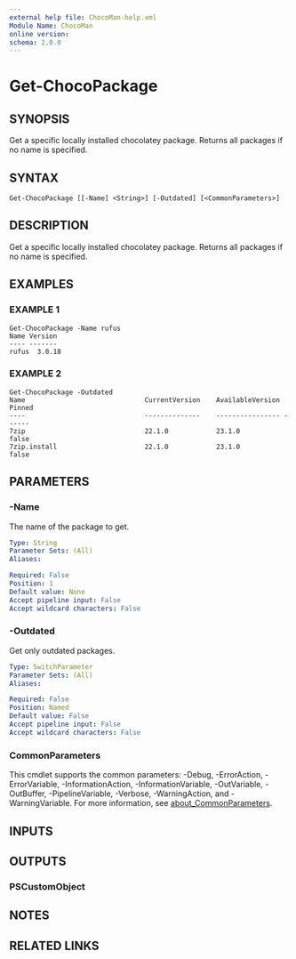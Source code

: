 ```yaml
---
external help file: ChocoMan-help.xml
Module Name: ChocoMan
online version:
schema: 2.0.0
---
```


# Get-ChocoPackage

## SYNOPSIS
Get a specific locally installed chocolatey package.
Returns all packages if no name is specified.

## SYNTAX

```
Get-ChocoPackage [[-Name] <String>] [-Outdated] [<CommonParameters>]
```

## DESCRIPTION
Get a specific locally installed chocolatey package.
Returns all packages if no name is specified.

## EXAMPLES

### EXAMPLE 1
```
Get-ChocoPackage -Name rufus
Name Version
---- -------
rufus  3.0.18
```

### EXAMPLE 2
```
Get-ChocoPackage -Outdated
Name                              CurrentVersion    AvailableVersion Pinned
----                              --------------    ---------------- ------
7zip                              22.1.0            23.1.0           false
7zip.install                      22.1.0            23.1.0           false
```

## PARAMETERS

### -Name
The name of the package to get.

```yaml
Type: String
Parameter Sets: (All)
Aliases:

Required: False
Position: 1
Default value: None
Accept pipeline input: False
Accept wildcard characters: False
```

### -Outdated
Get only outdated packages.

```yaml
Type: SwitchParameter
Parameter Sets: (All)
Aliases:

Required: False
Position: Named
Default value: False
Accept pipeline input: False
Accept wildcard characters: False
```

### CommonParameters
This cmdlet supports the common parameters: -Debug, -ErrorAction, -ErrorVariable, -InformationAction, -InformationVariable, -OutVariable, -OutBuffer, -PipelineVariable, -Verbose, -WarningAction, and -WarningVariable. For more information, see [about_CommonParameters](http://go.microsoft.com/fwlink/?LinkID=113216).

## INPUTS

## OUTPUTS

### PSCustomObject
## NOTES

## RELATED LINKS
